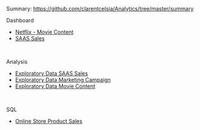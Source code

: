 Summary: https://github.com/clarentcelsia/Analytics/tree/master/summary <br>

Dashboard<br>
- [Netflix - Movie Content](https://public.tableau.com/app/profile/clarenti.celsia/viz/Netflix__17196685903560/Dashboard1)
- [SAAS Sales](https://public.tableau.com/views/SaaS_17201635744690/Dashboard1?:language=en-US&:sid=&:redirect=auth&:display_count=n&:origin=viz_share_link)
<br>

Analysis <br>
- [Exploratory Data SAAS Sales](https://github.com/clarentcelsia/ReportAnalyst/blob/master/saas.ipynb)
- [Exploratory Data Marketing Campaign](https://github.com/clarentcelsia/ReportAnalyst/blob/master/marketing_campaign.ipynb) <br>
- [Exploratory Data Movie Content](https://github.com/clarentcelsia/ReportAnalyst/blob/master/netflix.ipynb)
<br>

SQL <br>
- [Online Store Product Sales](https://github.com/clarentcelsia/Analytics/tree/master/sql)
